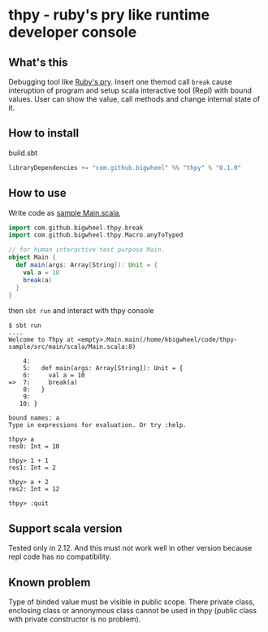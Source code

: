 # thpy - ruby's pry like runtime developer console

## What's this

Debugging tool like [Ruby's pry](https://github.com/pry/pry).
Insert one themod call `break` cause interuption of program and setup scala interactive tool (Repl) with bound values.
User can show the value, call methods and change internal state of it.

## How to install

build.sbt
```scala
libraryDependencies += "com.github.bigwheel" %% "thpy" % "0.1.0"
```
## How to use

Write code as [sample Main.scala](src/main/scala/com/github/bigwheel/thpy/Main.scala),
```scala
import com.github.bigwheel.thpy.break
import com.github.bigwheel.thpy.Macro.anyToTyped

// for human interactive test purpose Main.
object Main {
  def main(args: Array[String]): Unit = {
    val a = 10
    break(a)
  }
}
```
then `sbt run` and interact with thpy console
```
$ sbt run
....
Welcome to Thpy at <empty>.Main.main(/home/kbigwheel/code/thpy-sample/src/main/scala/Main.scala:8)

    4:
    5:   def main(args: Array[String]): Unit = {
    6:     val a = 10
=>  7:     break(a)
    8:   }
    9:
   10: }

bound names: a
Type in expressions for evaluation. Or try :help.

thpy> a
res0: Int = 10

thpy> 1 + 1
res1: Int = 2

thpy> a + 2
res2: Int = 12

thpy> :quit
```

## Support scala version

Tested only in 2.12.
And this must not work well in other version because repl code has no compatibility.

## Known problem

Type of binded value must be visible in public scope.
There private class, enclosing class or annonymous class cannot be used in thpy (public class with private constructor is no problem).
